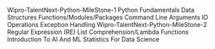 Wipro-TalentNext-Python-MileStone-1
Python Fundamentals
Data Structures
Functions/Modules/Packages
Command Line Arguments
IO Operations
Exception Handling
Wipro-TalentNext-Python-MileStone-2
Regular Expression (RE)
List Comprehension/Lambda Functions
Introduction To AI And ML 
Statistics For Data Science 
